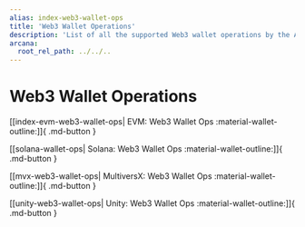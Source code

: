 ```yaml
---
alias: index-web3-wallet-ops
title: 'Web3 Wallet Operations'
description: 'List of all the supported Web3 wallet operations by the Arcana wallet.'
arcana:
  root_rel_path: ../../..
---
```


# Web3 Wallet Operations

[[index-evm-web3-wallet-ops| EVM: Web3 Wallet Ops :material-wallet-outline:]]{ .md-button }

[[solana-wallet-ops| Solana: Web3 Wallet Ops :material-wallet-outline:]]{ .md-button }

[[mvx-web3-wallet-ops| MultiversX: Web3 Wallet Ops :material-wallet-outline:]]{ .md-button }

[[unity-web3-wallet-ops| Unity: Web3 Wallet Ops :material-wallet-outline:]]{ .md-button }